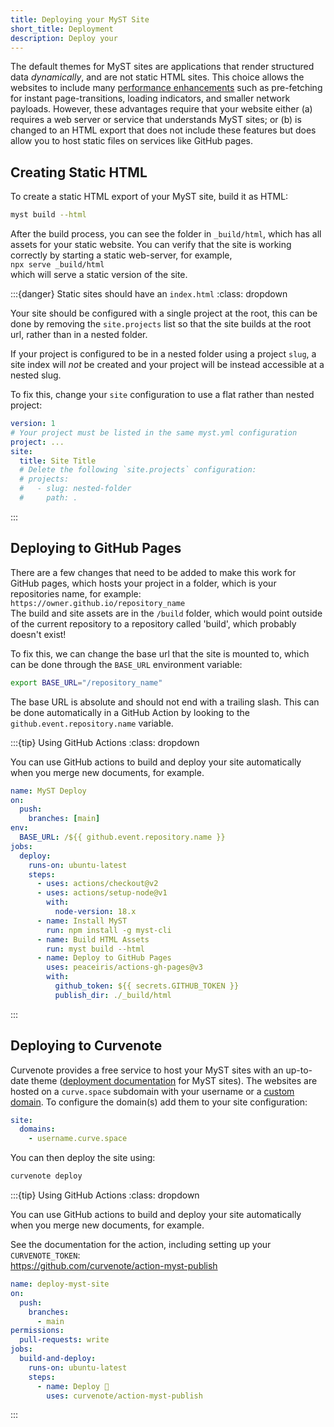 ```yaml
---
title: Deploying your MyST Site
short_title: Deployment
description: Deploy your
---
```


The default themes for MyST sites are applications that render structured data _dynamically_, and are not static HTML sites. This choice allows the websites to include many [performance enhancements](./accessibility-and-performance.md) such as pre-fetching for instant page-transitions, loading indicators, and smaller network payloads. However, these advantages require that your website either (a) requires a web server or service that understands MyST sites; or (b) is changed to an HTML export that does not include these features but does allow you to host static files on services like GitHub pages.

## Creating Static HTML

To create a static HTML export of your MyST site, build it as HTML:

```bash
myst build --html
```

After the build process, you can see the folder in `_build/html`, which has all assets for your static website. You can verify that the site is working correctly by starting a static web-server, for example,\
`npx serve _build/html`\
which will serve a static version of the site.

:::{danger} Static sites should have an `index.html`
:class: dropdown

Your site should be configured with a single project at the root, this can be done by removing the `site.projects` list so that the site builds at the root url, rather than in a nested folder.

If your project is configured to be in a nested folder using a project `slug`, a site index will _not_ be created and your project will be instead accessible at a nested slug.

To fix this, change your `site` configuration to use a flat rather than nested project:

```yaml
version: 1
# Your project must be listed in the same myst.yml configuration
project: ...
site:
  title: Site Title
  # Delete the following `site.projects` configuration:
  # projects:
  #   - slug: nested-folder
  #     path: .
```

:::

## Deploying to GitHub Pages

There are a few changes that need to be added to make this work for GitHub pages, which hosts your project in a folder, which is your repositories name, for example:\
`https://owner.github.io/repository_name`\
The build and site assets are in the `/build` folder, which would point outside of the current repository to a repository called 'build', which probably doesn't exist!

To fix this, we can change the base url that the site is mounted to, which can be done through the `BASE_URL` environment variable:

```bash
export BASE_URL="/repository_name"
```

The base URL is absolute and should not end with a trailing slash. This can be done automatically in a GitHub Action by looking to the `github.event.repository.name` variable.

:::{tip} Using GitHub Actions
:class: dropdown

You can use GitHub actions to build and deploy your site automatically when you merge new documents, for example.

```yaml
name: MyST Deploy
on:
  push:
    branches: [main]
env:
  BASE_URL: /${{ github.event.repository.name }}
jobs:
  deploy:
    runs-on: ubuntu-latest
    steps:
      - uses: actions/checkout@v2
      - uses: actions/setup-node@v1
        with:
          node-version: 18.x
      - name: Install MyST
        run: npm install -g myst-cli
      - name: Build HTML Assets
        run: myst build --html
      - name: Deploy to GitHub Pages
        uses: peaceiris/actions-gh-pages@v3
        with:
          github_token: ${{ secrets.GITHUB_TOKEN }}
          publish_dir: ./_build/html
```

:::

## Deploying to Curvenote

Curvenote provides a free service to host your MyST sites with an up-to-date theme ([deployment documentation](https://github.com/curvenote/action-myst-publish) for MyST sites). The websites are hosted on a `curve.space` subdomain with your username or a [custom domain](https://curvenote.com/docs/web/custom-domains). To configure the domain(s) add them to your site configuration:

```yaml
site:
  domains:
    - username.curve.space
```

You can then deploy the site using:

```bash
curvenote deploy
```

:::{tip} Using GitHub Actions
:class: dropdown

You can use GitHub actions to build and deploy your site automatically when you merge new documents, for example.

See the documentation for the action, including setting up your `CURVENOTE_TOKEN`:\
https://github.com/curvenote/action-myst-publish

```yaml
name: deploy-myst-site
on:
  push:
    branches:
      - main
permissions:
  pull-requests: write
jobs:
  build-and-deploy:
    runs-on: ubuntu-latest
    steps:
      - name: Deploy 🚀
        uses: curvenote/action-myst-publish
```

:::
